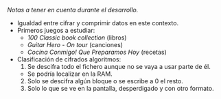 *Notas a tener en cuenta durante el desarrollo.*

* Igualdad entre cifrar y comprimir datos en este contexto.
* Primeros juegos a estudiar:
  + *100 Classic book collection* (libros)
  + *Guitar Hero - On tour* (canciones)
  + *Cocina Conmigo! Que Preparamos Hoy* (recetas)
* Clasificación de cifrados algoritmos:
  1. Se descifra todo el fichero aunque no se vaya a usar parte de él.
    * Se podría localizar en la RAM.
  2. Solo se descifra algún bloque o se escribe a 0 el resto.
  3. Solo lo que se ve en la pantalla, desperdigado y con otro formato.
